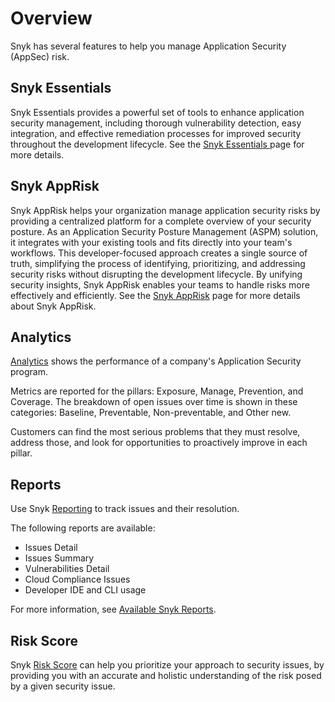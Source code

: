# Overview

Snyk has several features to help you manage Application Security (AppSec) risk.

## Snyk Essentials &#x20;

Snyk Essentials provides a powerful set of tools to enhance application security management, including thorough vulnerability detection, easy integration, and effective remediation processes for improved security throughout the development lifecycle. See the [Snyk Essentials ](../scan-with-snyk/snyk-essentials.md)page for more details.

## Snyk AppRisk

Snyk AppRisk helps your organization manage application security risks by providing a centralized platform for a complete overview of your security posture. As an Application Security Posture Management (ASPM) solution, it integrates with your existing tools and fits directly into your team's workflows. This developer-focused approach creates a single source of truth, simplifying the process of identifying, prioritizing, and addressing security risks without disrupting the development lifecycle. By unifying security insights, Snyk AppRisk enables your teams to handle risks more effectively and efficiently. See the [Snyk AppRisk](../scan-with-snyk/snyk-apprisk.md#capabilities-and-features) page for more details about Snyk AppRisk.

## Analytics

[Analytics](analytics/) shows the performance of a company's Application Security program.&#x20;

Metrics are reported for the pillars: Exposure, Manage, Prevention, and Coverage. The breakdown of open issues over time is shown in these categories: Baseline, Preventable, Non-preventable, and Other new.&#x20;

Customers can find the most serious problems that they must resolve, address those, and look for opportunities to proactively improve in each pillar.

## Reports

Use Snyk [Reporting](reporting/) to track issues and their resolution.

The following reports are available:

* Issues Detail
* Issues Summary
* Vulnerabilities Detail
* Cloud Compliance Issues
* Developer IDE and CLI usage

For more information, see [Available Snyk Reports](reporting/available-snyk-reports.md).

## Risk Score

Snyk [Risk Score](prioritize-issues-for-fixing/risk-score.md) can help you prioritize your approach to security issues, by providing you with an accurate and holistic understanding of the risk posed by a given security issue.

